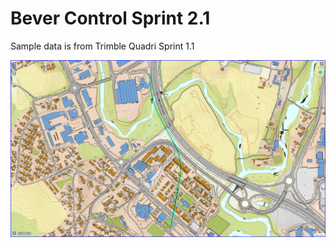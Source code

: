 # Bever Control Sprint 2.1

Sample data is from Trimble Quadri Sprint 1.1

![Tunnel plan view](Tunnel_Plan_View.png)
